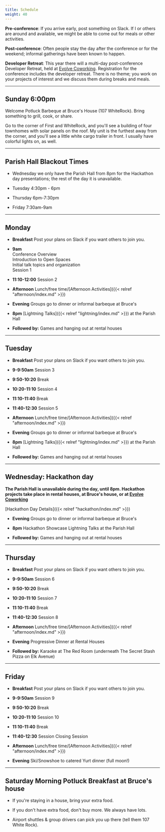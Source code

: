 ```yaml
---
title: Schedule
weight: 40
---
```


**Pre-conference**: If you arrive early, post something on Slack. If I or others
are around and available, we might be able to come out for meals or other
activities.

**Post-conference**: Often people stay the day after the conference or for the
weekend; informal gatherings have been known to happen.

**Developer Retreat**: This year there will a multi-day post-conference
Developer Retreat, held at [Evolve Coworking](https://www.evolvework.co/).
Registration for the conference includes the developer retreat. There is no
theme; you work on your projects of interest and we discuss them during breaks
and meals.

***********************************

Sunday 6:00pm
-------------

Welcome Potluck Barbeque at Bruce's House (107 WhiteRock). Bring something
to grill, cook, or share.

Go to the corner of First and WhiteRock, and you'll see a building of four
townhomes with solar panels on the roof. My unit is the furthest away from
the corner, and you'll see a little white cargo trailer in front. I usually
have colorful lights on, as well.

***********************************
## Parish Hall Blackout Times

- Wednesday we only have the Parish Hall from 8pm for the Hackathon day presentations;
  the rest of the day it is unavailable.

- Tuesday 4:30pm - 6pm

- Thursday 6pm-7:30pm

- Friday 7:30am-9am

***********************************

Monday
------

- **Breakfast** Post your plans on Slack if you want others to join you.

- **9am**\
Conference Overview\
Introduction to Open Spaces\
Initial talk topics and organization\
Session 1

- **11:10-12:00** Session 2

- **Afternoon** Lunch/free time/[Afternoon Activities]({{< relref "afternoon/index.md" >}})

- **Evening** Groups go to dinner or informal barbeque at Bruce's

- **8pm** [Lightning Talks]({{< relref "lightning/index.md" >}}) at the Parish Hall

- **Followed by:** Games and hanging out at rental houses

***********************************

Tuesday
-------

- **Breakfast** Post your plans on Slack if you want others to join you.

- **9-9:50am** Session 3

- **9:50-10:20** Break

- **10:20-11:10** Session 4

- **11:10-11:40** Break

- **11:40-12:30** Session 5

- **Afternoon** Lunch/free time/[Afternoon Activities]({{< relref "afternoon/index.md" >}})

- **Evening** Groups go to dinner or informal barbeque at Bruce's

- **8pm** [Lightning Talks]({{< relref "lightning/index.md" >}}) at the Parish Hall

- **Followed by:** Games and hanging out at rental houses

***********************************

Wednesday: Hackathon day
------------------------

**The Parish Hall is unavailable during the day, until 8pm. Hackathon projects
take place in rental houses, at Bruce's house, or at [Evolve Coworking](https://www.evolvework.co/)**

[Hackathon Day Details]({{< relref "hackathon/index.md" >}})

- **Evening** Groups go to dinner or informal barbeque at Bruce's

- **8pm** Hackathon Showcase Lightning Talks at the Parish Hall

- **Followed by:** Games and hanging out at rental houses

***********************************

Thursday
--------

- **Breakfast** Post your plans on Slack if you want others to join you.

- **9-9:50am** Session 6

- **9:50-10:20** Break

- **10:20-11:10** Session 7

- **11:10-11:40** Break

- **11:40-12:30** Session 8

- **Afternoon** Lunch/free time/[Afternoon Activities]({{< relref "afternoon/index.md" >}})

- **Evening** Progressive Dinner at Rental Houses

- **Followed by:** Karaoke at The Red Room (underneath The Secret Stash Pizza on Elk Avenue)

***********************************

Friday
------

- **Breakfast** Post your plans on Slack if you want others to join you.

- **9-9:50am** Session 9

- **9:50-10:20** Break

- **10:20-11:10** Session 10

- **11:10-11:40** Break

- **11:40-12:30** Session Closing Session

- **Afternoon** Lunch/free time/[Afternoon Activities]({{< relref "afternoon/index.md" >}})

- **Evening** Ski/Snowshoe to catered Yurt dinner (full moon!)

***********************************

Saturday Morning Potluck Breakfast at Bruce's house
---------------------------------------------------

- If you're staying in a house, bring your extra food.

- If you don't have extra food, don't buy more. We always have lots.

- Airport shuttles & group drivers can pick you up there (tell them 107 White Rock).
